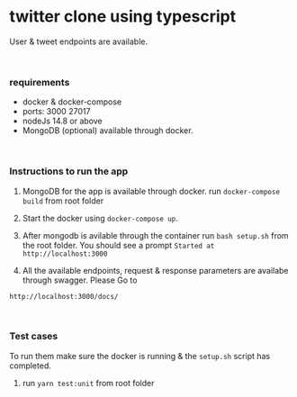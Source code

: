 # twitter clone using typescript
User & tweet endpoints are available.

<br>

### requirements
- docker & docker-compose
- ports: 3000 27017
- nodeJs 14.8 or above
- MongoDB (optional) available through docker.

<br>

### Instructions to run the app

1. MongoDB for the app is available through docker. run `docker-compose build` from root folder

2. Start the docker using `docker-compose up`.

3. After mongodb is avilable through the container run `bash setup.sh` from the root folder.
You should see a prompt `Started at http://localhost:3000`

4. All the available endpoints, request & response parameters are availabe through swagger. Please Go to 
```
http://localhost:3000/docs/
```

<br>

### Test cases
To run them make sure the docker is running & the `setup.sh` script has completed.

1. run `yarn test:unit` from root folder

